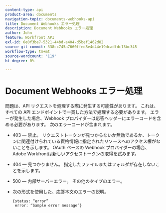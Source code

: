 ```yaml
---
content-type: api
product-area: documents
navigation-topic: documents-webhooks-api
title: Document Webhooks エラー処理
description: Document Webhooks エラー処理
author: John
feature: Workfront API
exl-id: 6e0f3be7-5321-44bd-a404-d5bef1462d82
source-git-commit: 338cc745a7660ffed8e4d44e19dcadfdc13bc345
workflow-type: tm+mt
source-wordcount: '119'
ht-degree: 0%

---
```


# Document Webhooks エラー処理

問題は、API リクエストを処理する際に発生する可能性があります。 これは、すべての API エンドポイントで一貫した方法で処理する必要があります。 エラーが発生した場合、Webhook プロバイダーは応答ヘッダーにエラーコードを含める必要があります。 次のエラーコードが含まれます。

* 403 — 禁止。 リクエストトークンが見つからないか無効であるか、トークンに関連付けられている資格情報に指定されたリソースへのアクセス権がないことを示します。 OAuth ベースの Webhook プロバイダーの場合、Adobe Workfrontは新しいアクセストークンの取得を試みます。

* 404 — 見つかりません。 指定したファイルまたはフォルダが存在しないことを示します。

* 500 — 内部サーバーエラー。 その他のタイプのエラー。

* 次の形式を使用した、応答本文のエラーの説明。

   ```
   {status: “error”
    error: “Sample error message”}
   ```
